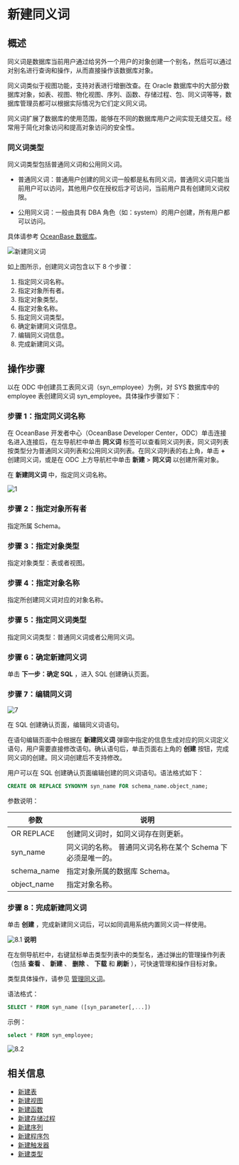 新建同义词 
==========================

概述 
-----------------------

同义词是数据库当前用户通过给另外一个用户的对象创建一个别名，然后可以通过对别名进行查询和操作，从而直接操作该数据库对象。

同义词类似于视图功能，支持对表进行增删改查。在 Oracle 数据库中的大部分数据库对象，如表、视图、物化视图、序列、函数、存储过程、包、同义词等等，数据库管理员都可以根据实际情况为它们定义同义词。

同义词扩展了数据库的使用范围，能够在不同的数据库用户之间实现无缝交互。经常用于简化对象访问和提高对象访问的安全性。

### 同义词类型 

同义词类型包括普通同义词和公用同义词。

* 普通同义词：普通用户创建的同义词一般都是私有同义词，普通同义词只能当前用户可以访问，其他用户仅在授权后才可访问，当前用户具有创建同义词权限。

  

* 公用同义词：一般由具有 DBA 角色（如：system）的用户创建，所有用户都可以访问。



具体请参考 [OceanBase 数据库](https://www.oceanbase.com/docs/enterprise/oceanbase-database/oceanbase-database/V3.2.2/synonyms)。

![新建同义词](https://obbusiness-private.oss-cn-shanghai.aliyuncs.com/doc/img/odc/333/%E6%96%B0%E5%BB%BA%E5%90%8C%E4%B9%89%E8%AF%8D.png)

如上图所示，创建同义词包含以下 8 个步骤：

1. 指定同义词名称。
2. 指定对象所有者。
3. 指定对象类型。
4. 指定对象名称。
5. 指定同义词类型。
6. 确定新建同义词信息。
7. 编辑同义词信息。
8. 完成新建同义词。

操作步骤 
-------------------------

以在 ODC 中创建员工表同义词（syn_employee）为例，对 SYS 数据库中的 employee 表创建同义词 syn_employee。具体操作步骤如下：

### 步骤 1：指定同义词名称

在 OceanBase 开发者中心（OceanBase Developer Center，ODC）单击连接名进入连接后，在左导航栏中单击 **同义词** 标签可以查看同义词列表，同义词列表按类型分为普通同义词列表和公用同义词列表。在同义词列表的右上角，单击 **+** 创建同义词，或是在 ODC 上方导航栏中单击 **新建** \> **同义词** 以创建所需对象。

在 **新建同义词** 中，指定同义词名称。

![1](https://obbusiness-private.oss-cn-shanghai.aliyuncs.com/doc/img/odc/333/%E6%96%B0%E5%BB%BA%E5%90%8C%E4%B9%89%E8%AF%8D-1.png)

### 步骤 2：指定对象所有者 

指定所属 Schema。

### 步骤 3：指定对象类型

指定对象类型：表或者视图。

### 步骤 4：指定对象名称

指定所创建同义词对应的对象名称。

### 步骤 5：指定同义词类型

指定同义词类型：普通同义词或者公用同义词。

### 步骤 6：确定新建同义词

单击 **下一步：确定 SQL** ，进入 SQL 创建确认页面。

### 步骤 7：编辑同义词

![7](https://obbusiness-private.oss-cn-shanghai.aliyuncs.com/doc/img/odc/333/%E6%96%B0%E5%BB%BA%E5%90%8C%E4%B9%89%E8%AF%8D-7.png)

在 SQL 创建确认页面，编辑同义词语句。

在语句编辑页面中会根据在 **新建同义词** 弹窗中指定的信息生成对应的同义词定义语句，用户需要直接修改语句。确认语句后，单击页面右上角的 **创建** 按钮，完成同义词的创建。同义词创建后不支持修改。

用户可以在 SQL 创建确认页面编辑创建的同义词语句。语法格式如下：

```sql
CREATE OR REPLACE SYNONYM syn_name FOR schema_name.object_name;
```



参数说明：


|     参数      |                         说明                         |
|-------------|----------------------------------------------------|
| OR REPLACE  | 创建同义词时，如同义词存在则更新。                                  |
| syn_name    | 同义词的名称。 普通同义词名称在某个 Schema 下必须是唯一的。 |
| schema_name | 指定对象所属的数据库 Schema。                                 |
| object_name | 指定对象名称。                                            |



### 步骤 8：完成新建同义词

单击 **创建** ，完成新建同义词后，可以如同调用系统内置同义词一样使用。

![8.1](https://obbusiness-private.oss-cn-shanghai.aliyuncs.com/doc/img/odc/333/%E6%96%B0%E5%BB%BA%E5%90%8C%E4%B9%89%E8%AF%8D-8-1.png)
**说明**



在左侧导航栏中，右键鼠标单击类型列表中的类型名，通过弹出的管理操作列表（包括 **查看** 、 **新建** 、 **删除** 、 **下载** 和 **刷新** ），可快速管理和操作目标对象。

类型具体操作，请参见 [管理同义词](../9.web-odc-synonym-objects/3.web-odc-manage-synonyms.md)。

语法格式：

```sql
SELECT * FROM syn_name ([syn_parameter[,...])
```



示例：

```sql
select * FROM syn_employee;
```



![8.2](https://obbusiness-private.oss-cn-shanghai.aliyuncs.com/doc/img/odc/333/%E6%96%B0%E5%BB%BA%E5%90%8C%E4%B9%89%E8%AF%8D-8-2.png)

相关信息 
-------------------------

* [新建表](../1.web-odc-table-objects/2.web-odc-create-a-table.md)
* [新建视图](../2.web-odc-view-objects/2.web-odc-create-a-view.md)
* [新建函数](../3.web-odc-function-objects/2.web-odc-create-a-function.md)
* [新建存储过程](../4.web-odc-stored-procedure-objects/2.web-odc-create-a-stored-procedure.md)
* [新建序列](../5.web-odc-sequence-objects/2.web-odc-create-a-sequence.md)
* [新建程序包](../6.web-odc-package-objects/2.web-odc-create-a-program-package.md)
* [新建触发器](../7.web-odc-trigger-objects/2.web-odc-create-a-trigger.md)
* [新建类型](../8.web-odc-type-objects/2.web-odc-create-a-type.md)

